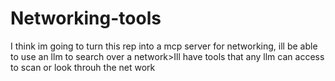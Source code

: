 # Networking-tools
I think im going to turn this rep into a mcp server for networking, ill be able to use an llm to search over a network>Ill have tools that any llm can access to scan or look throuh the net work 
